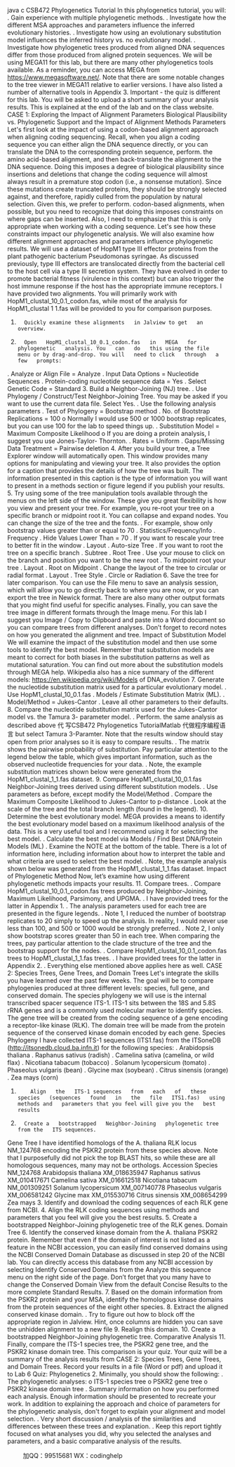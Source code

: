 java c
CSB472
Phylogenetics Tutorial
In this   phylogenetics tutorial, you will:
.          Gain experience with   multiple   phylogenetic   methods.
.          Investigate how the   different   MSA   approaches   and   parameters   influence   the   inferred   evolutionary histories.
.          Investigate how   using   an   evolutionary   substitution   model   influences the   inferred   history   vs.   no   evolutionary model.
.          Investigate how   phylogenetic trees   produced from   aligned   DNA   sequences   differ from   those   produced from aligned   protein sequences.
We will   be   using   MEGA11 for this   lab,   but there are   many other phylogenetics tools available. As   a reminder, you can access   MEGA from https://www.megasoftware.net/. Note   that   there   are   some   notable changes to the tree viewer in   MEGA11   relative to earlier   versions.   I   have   also   listed   a   number   of alternative tools in Appendix   3.
Important - the quiz   is different for this   lab. You will   be asked to   upload   a   short   summary   of your   analysis   results. This   is explained at the end of the lab   and   on   the   class website.
CASE   1:   Exploring the   Impact of Alignment   Parameters
Biological   Plausibility vs.   Phylogenetic Support and the   Impact of Alignment   Methods    Parameters
Let's first look at the   impact of using a   codon-based   alignment   approach when   aligning   coding sequencing.   Recall, when you align a coding sequence you can   either   align the   DNA   sequence   directly,   or you can translate the   DNA to the corresponding   protein sequence,   perform. the   amino   acid-based   alignment, and then   back-translate the alignment to the   DNA sequence.   Doing this   imposes   a   degree of   biological   plausibility since   insertions and deletions that change the coding   sequence will   almost   always   result   in a   premature stop codon (i.e., a   nonsense   mutation).   Since these   mutations   create   truncated   proteins, they should   be strongly selected against, and therefore,   rapidly   culled from   the   population   by   natural selection. Given this, we   prefer to   perform. codon-based alignments, when   possible,   but you need to   recognize that doing this imposes constraints on   where   gaps   can   be   inserted. Also,   I   need   to emphasize that this   is only appropriate when working with a coding sequence.   Let's   see   how   these constraints   impact our phylogenetic analysis. We will also examine   how   different   alignment   approaches   and   parameters   influence   phylogenetic   results.
We will   use a dataset of HopM1 type   III effector   proteins from   the   plant   pathogenic   bacterium   Pseudomonas syringae. As discussed   previously, type   III effectors are translocated directly from   the   bacterial cell to the   host cell via a type   III secretion   system.   They   have   evolved   in   order to   promote   bacterial fitness (virulence   in this context)   but can also trigger   the   host   immune   response   if the   host   has   the appropriate   immune   receptors.   I have   provided two alignments. You will   primarily work with
HopM1_clustal_10_0.1_codon.fas, while   most   of   the   analysis   for   HopM1_clustal      1      1.fas   will   be provided to you for comparison purposes.
1.       Quickly examine these alignments   in Jalview to get   an   overview.
2.       Open   HopM1_clustal_10_0.1_codon.fas   in   MEGA   for   phylogenetic   analysis. You   can   do   this using the file   menu or by drag-and-drop. You will   need to click   through   a   few   prompts:
.          Analyze   or   Align   File   = Analyze
.          Input   Data   Options   =   Nucleotide   Sequences
.          Protein-coding   nucleotide sequence   data   = Yes
.          Select   Genetic   Code   =   Standard
3.       Build   a   Neighbor-Joining   (NJ) tree.
.          Use   Phylogeny / Construct/Test   Neighbor-Joining Tree. You   may   be   asked   if you   want to use the   current data   file.   Select Yes.
.            Use the following analysis parameters
.   Test of Phylogeny =   Bootstrap   method
.   No. of   Bootstrap   Replications   =   100
o   Normally   I   would   use   500 or   1000   bootstrap   replicates,   but   you   can   use
100 for   the   lab   to   speed   things   up.
.   Substitution   Model = Maximum Composite   Likelihood
o   If you are doing a   protein analysis,   I suggest you   use Jones-Taylor-   Thornton.
.   Rates =   Uniform
.   Gaps/Missing   Data Treatment =   Pairwise deletion
4.         After you   build your tree, a Tree   Explorer window will automatically open. This window   provides   many options for manipulating and viewing your tree.   It   also   provides the   option   for   a   caption that   provides the details of how the tree was   built. The   information   presented   in this   caption   is   the type of information you will want to   present   in a   methods section   or figure   legend   if you publish your   results.   
5.       Try   using some of the tree   manipulation tools available through the   menus on   the   left   side   of the   window. These give you great flexibility is   how you view   and   present   your   tree.   For   example,   you   re-root your tree on a   specific   branch or midpoint   root   it. You   can   collapse   and   expand   nodes. You can change the size of the tree   and   the   fonts.
.          For example, show   only   bootstrap values   greater than   or   equal   to   70
.   Statistics/Frequency/Info
.   Frequency
.   Hide   Values   Lower   Than   =   70
.          If you want to   rescale your tree   to   better fit   in   the window
.   Layout
.   Auto-size Tree
.            If you want to   root the tree on a   specific   branch
.   Subtree
.   Root Tree
.   Use your mouse to click on the   branch   and   position   you   want   to   be   the   new   root
.          To   midpoint   root   your   tree
.   Layout
.   Root on   Midpoint
.          Change the   layout of the tree   to   circular   or   radial format
.   Layout
.   Tree Style
.   Circle or   Radiation
6.       Save the tree for later comparison. You can   use the   File   menu   to   save   an   analysis   session,
which will allow you to go directly back   to where   you   are   now,   or you   can   export   the   tree   in   Newick format. There are also   many other output formats that you   might find   useful   for   specific   analyses.   Finally, you can save the tree   image   in different formats through the   Image   menu. For this   lab   I suggest you   Image / Copy to Clipboard and   paste   into   a Word   document   so   you   can compare trees from different analyses.   Don’t forget to   record   notes on   how you   generated      the alignment and   tree.
Impact of Substitution   Model
We will examine the   impact of the substitution model   and   then   use   some   tools   to   identify   the   best model.   Remember that substitution models are   meant to correct for   both   biases   in   the   substitution patterns as well as   mutational saturation. You can find out   more   about the   substitution   models   through MEGA   help. Wikipedia also   has a   nice summary of the different   models:
https://en.wikipedia.org/wiki/Models      of    DNA_evolution
7.       Generate the   nucleotide substitution matrix used for a   particular   evolutionary   model.
.          Use   HopM1_clustal_10_0.1.fas
.          Models /   Estimate   Substitution   Matrix   (ML).
.            Model/Method = Jukes-Cantor
.          Leave   all   other   parameters   to   their   defaults.
8.       Compare the   nucleotide substitution matrix used for the   Jukes-Cantor   model vs.   the   Tamura   3-   parameter model.
.          Perform. the same analysis   as   described   above  代 写CSB472 Phylogenetics TutorialMatlab
代做程序编程语言 but   select   Tamura   3-Paramter.   Note   that the   results window should stay open from prior analyses   so   it   is   easy   to   compare   results.
.          The   matrix shows the   pairwise   probability of substitution.   Pay particular   attention   to   the   legend   below the table, which gives important   information, such as the   observed nucleotide frequencies for your data.
.          Note, the example substitution   matrices   shown   below were   generated from   the   HopM1_clustal_1_1.fas   dataset.
9.       Compare   HopM1_clustal_10_0.1.fas   Neighbor-Joining   trees   derived   using   different substitution models.
.          Use   parameters as   before,   except   modify the   Model/Method
.          Compare the   Maximum Composite   Likelihood to Jukes-Cantor to   p-distance
.          Look at the scale   of the tree   and   the   total   branch   length   (found   in   the   legend).
10. Determine the   best evolutionary   model.   MEGA   provides a means to   identify   the   best
evolutionary   model   based on a   maximum   likelihood analysis of the data. This   is a   very   useful   tool and   I   recommend   using   it for selecting the   best   model.
.          Calculate the   best   model via   Models /   Find   Best   DNA/Protein   Models (ML)
.          Examine the   NOTE at the   bottom   of the table.   There   is   a   lot   of   information   here,
including information about   how to   interpret the table and what   criteria   are   used to   select   the   best   model.
.          Note, the example   analysis   shown   below was   generated from   the   HopM1_clustal_1_1.fas   dataset.
Impact of Phylogenetic   Method
Now,   let’s examine   how   using different   phylogenetic   methods   impacts your results.
11. Compare   trees.
.          Compare   HopM1_clustal_10_0.1_codon.fas   trees   produced   by   Neighbor-Joining,   Maximum   Likelihood,   Parsimony, and   UPGMA.
.   I   have   provided   trees   for   the   latter   in   Appendix   1.
.   The analysis   parameters   used for each tree are presented   in the figure   legends.
.   Note   1,   I   reduced   the   number   of   bootstrap   replicates   to   20 simply   to   speed   up   the analysis.   In   reality,   I   would   never   use   less   than   100, and   500 or   1000 would   be strongly   preferred.
.   Note   2,   I   only   show   bootstrap   scores   greater   than   50   in   each   tree.   When
comparing the trees,   pay   particular attention to the clade structure of the tree   and   the   bootstrap support for the   nodes.
.          Compare   HopM1_clustal_10_0.1_codon.fas   trees   to   HopM1_clustal_1_1.fas   trees.
.   I   have   provided trees for the latter in Appendix   2.
.   Everything else   mentioned above applies   here as well.
CASE 2: Species Trees, Gene Trees, and   Domain   Trees
Let's   integrate the skills you   have   learned over the   past few weeks. The goal will   be to   compare   phylogenies produced at three different levels: species,   full   gene,   and   conserved   domain.
The species   phylogeny we will   use   is the   internal transcribed spacer sequence   ITS-1.   ITS-1 sits   between   the   18S   and   5.8S   rRNA   genes   and   is   a   commonly   used   molecular   marker   to   identify   species.   The gene tree will   be created from the coding sequence of   a   gene   encoding   a   receptor-like   kinase   (RLK). The domain tree will   be   made from the   protein sequence of the conserved   kinase   domain   encoded   by each gene.
Species   Phylogeny
I   have   collected   ITS-1 sequences   (ITS1.fas) from   the   ITSoneDB   (http://itsonedb.cloud.ba.infn.it) for   the following species:
.          Arabidopsis thaliana
.            Raphanus sativus (radish)
.            Camelina sativa (camelina, or wild flax)
.            Nicotiana tabacum   (tobacco)
.            Solanum lycopersicum (tomato)
.            Phaseolus   vulgaris (bean)
.            Glycine max (soybean)
.            Citrus sinensis   (orange)
.            Zea mays   (corn)
1.         Align   the   ITS-1 sequences   from   each   of   these   species   (sequences   found   in   the   file   ITS1.fas)   using methods and   parameters that you feel will give you the   best   results
2.       Create a   bootstrapped   Neighbor-Joining   phylogenetic tree from the   ITS sequences.
Gene Tree
I   have   identified   homologs   of   the   A. thaliana   RLK   locus   NM_124768 encoding   the   PSKR2   protein   from these species above.   Note that   I   purposefully did   not   pick the top   BLAST   hits, so while these   are   all homologous sequences, many   may   not   be orthologs.
Accession
Species
NM_124768
Arabidopsis thaliana
XM_018635947
Raphanus sativus
XM_010417671
Camelina sativa
XM_016612518
Nicotiana tabacum
NM_001309251
Solanum lycopersicum
XM_007140778
Phaseolus   vulgaris
XM_006581242
Glycine max
XM_015530716
Citrus sinensis
XM_008654299
Zea mays
3.       Identify and download the coding sequences   of each   RLK   gene   from   NCBI.
4.         Align the   RLK coding sequences using   methods and   parameters that you feel   will   give   you   the   best   results.
5.       Create a   bootstrapped   Neighbor-Joining   phylogenetic tree of the   RLK genes.
Domain Tree
6.       Identify the conserved kinase domain   from   the A.   thaliana   PSKR2   protein.   Remember that   even   if   the domain of interest   is   not   listed as a feature   in the   NCBI   accession, you   can   easily   find   conserved domains   using the   NCBI Conserved   Domain   Database as discussed   in step   20   of the   NCBI   lab. You can directly access this database from any   NCBI   accession   by   selecting   Identify   Conserved   Domains from the Analyze this sequence   menu on the   right side of the   page.   Don’t      forget that you   many   have to change the Conserved   Domain View from the default   Concise   Results to the   more complete Standard   Results.
7.       Based on the domain   information from the   PSKR2   protein   and your   MSA,   identify   the   homologous   kinase domains from the   protein   sequences of the eight other species.
8.       Extract   the   aligned   conserved   kinase   domain.
.          Try to figure out   how to block   off the   appropriate   region   in   Jalview.   Hint,   once   columns   are   hidden you can save the unhidden   alignment   to   a   new   file
9.       Realign   this   domain.
10. Create a   bootstrapped   Neighbor-Joining   phylogenetic tree.
Comparative Analysis
11. Finally, compare   the   ITS-1 species   tree, the   PSKR2 gene   tree,   and   the   PSKR2   kinase   domain   tree.   This comparison   is your   quiz.
Your quiz will   be a summary of the analysis results from   CASE   2:   Species   Trees,   Gene   Trees,   and   Domain   Trees.   Record   your   results   in   a   file   (Word   or   pdf)   and   upload   it   to   Lab   6   Quiz:
Phylogenetics   2.
Minimally, you should show the following:
.          The   phylogenetic   analyses:
o   ITS-1 species   tree
o   PSKR2 gene   tree
o   PSKR2   kinase domain tree
.          Summary   information on   how you   performed each analysis.   Enough   information   should   be   presented to recreate your work.   In addition to explaining the approach   and   choice   of
parameters for the   phylogenetic analysis, don't forget to explain your alignment and   model   selection.
.          Very short discussion / analysis of the similarities   and   differences   between these   trees   and   explanation.
.          Keep this report tightly focused   on what   analyses   you   did, why   you   selected   the   analyses   and   parameters, and a basic comparative   analysis   of the   results.
   


         
加QQ：99515681  WX：codinghelp
